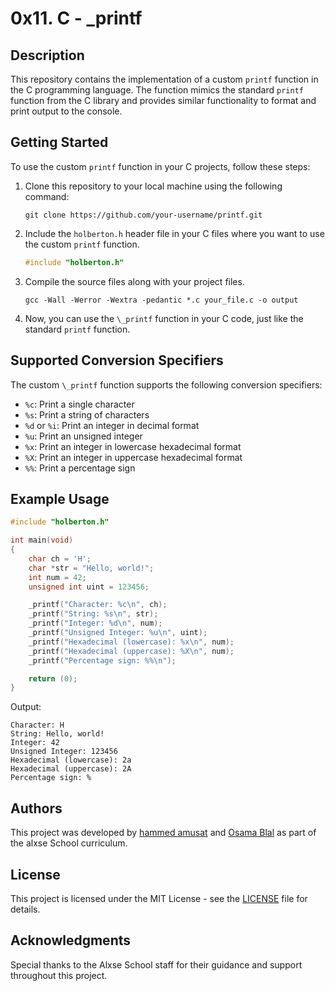 # 0x11. C - \_printf

## Description

This repository contains the implementation of a custom `printf` function in the C programming language. The function mimics the standard `printf` function from the C library and provides similar functionality to format and print output to the console.

## Getting Started

To use the custom `printf` function in your C projects, follow these steps:

1. Clone this repository to your local machine using the following command:
   ```
   git clone https://github.com/your-username/printf.git
   ```

2. Include the `holberton.h` header file in your C files where you want to use the custom `printf` function.
   ```c
   #include "holberton.h"
   ```

3. Compile the source files along with your project files.
   ```
   gcc -Wall -Werror -Wextra -pedantic *.c your_file.c -o output
   ```

4. Now, you can use the `\_printf` function in your C code, just like the standard `printf` function.

## Supported Conversion Specifiers

The custom `\_printf` function supports the following conversion specifiers:

- `%c`: Print a single character
- `%s`: Print a string of characters
- `%d` or `%i`: Print an integer in decimal format
- `%u`: Print an unsigned integer
- `%x`: Print an integer in lowercase hexadecimal format
- `%X`: Print an integer in uppercase hexadecimal format
- `%%`: Print a percentage sign

## Example Usage

```c
#include "holberton.h"

int main(void)
{
    char ch = 'H';
    char *str = "Hello, world!";
    int num = 42;
    unsigned int uint = 123456;

    _printf("Character: %c\n", ch);
    _printf("String: %s\n", str);
    _printf("Integer: %d\n", num);
    _printf("Unsigned Integer: %u\n", uint);
    _printf("Hexadecimal (lowercase): %x\n", num);
    _printf("Hexadecimal (uppercase): %X\n", num);
    _printf("Percentage sign: %%\n");

    return (0);
}
```

Output:
```
Character: H
String: Hello, world!
Integer: 42
Unsigned Integer: 123456
Hexadecimal (lowercase): 2a
Hexadecimal (uppercase): 2A
Percentage sign: %
```

## Authors

This project was developed by [hammed amusat](https://github.com/mederhoo-script) and [Osama Blal](https://github.com/osamablal) as part of the alxse School curriculum.

## License

This project is licensed under the MIT License - see the [LICENSE](LICENSE) file for details.

## Acknowledgments

Special thanks to the Alxse School staff for their guidance and support throughout this project.